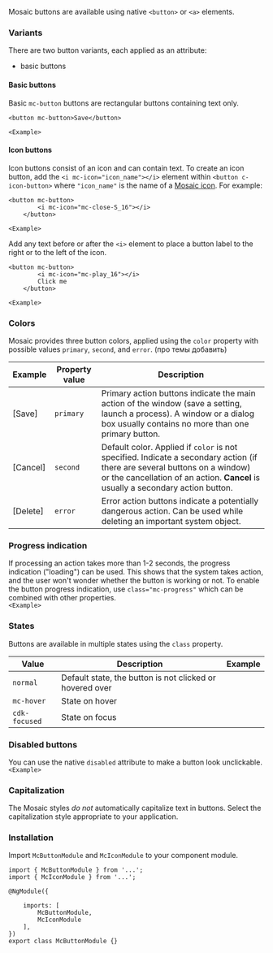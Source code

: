 Mosaic buttons are available using native `<button>` or `<a>` elements. 

### Variants
There are two button variants, each applied as an attribute:  
+ basic buttons

#### Basic buttons

Basic `mc-button` buttons are rectangular buttons containing text only.
```
<button mc-button>Save</button>
```
`<Example>`

#### Icon buttons
Icon buttons consist of an icon and can contain text.
To create an icon button, add the `<i mc-icon="icon_name"></i>` element within `<button c-icon-button>` where `"icon_name"` is the name of a [Mosaic icon](https://github.com/positive-js/mosaic-icons). For example:

```
<button mc-button>
        <i mc-icon="mc-close-S_16"></i>
    </button>
```
`<Example>`   

Add any text before or after the `<i>` element to place a button label to the right or to the left of the icon.

```
<button mc-button>
        <i mc-icon="mc-play_16"></i>
        Click me
    </button>
```
`<Example>`

### Colors

Mosaic provides three button colors, applied using the `color` property with possible values `primary`, `second`, and `error`. (про темы добавить)

| Example          |  Property value  | Description |
|--------------------|-------------|---------|
| [Save] | `primary` | Primary action buttons indicate the main action of the window (save a setting, launch a process). A window or a dialog box usually contains no more than one primary button.  |
|  [Cancel] | `second` | Default color. Applied if `color` is not specified. Indicate a secondary action (if there are several buttons on a window) or the cancellation of an action. **Cancel** is usually a secondary action button.|
|  [Delete]    | `error` | Error action buttons indicate a potentially dangerous action. Can be used while deleting an important system object.

### Progress indication
If processing an action takes more than 1-2 seconds, the progress indication ("loading") can be used. This shows that the system takes action, and the user won't wonder whether the button is working or not.
To enable the button progress indication, use `class="mc-progress"` which can be combined with other properties.   
`<Example>`


### States
Buttons are available in multiple states using the `class` property.

| Value          | Description | Example |
|--------------------|-------------|---------|
| `normal`        | Default state, the button is not clicked or hovered over |
| `mc-hover`   | State on hover |
| `cdk-focused`        | State on focus |


### Disabled buttons

You can use the native `disabled` attribute to make a button look unclickable.   
`<Example>`

### Capitalization

The Mosaic styles *do not* automatically capitalize text in buttons. Select the capitalization style appropriate to your application.

### Installation

Import `McButtonModule` and `McIconModule` to your component module.
```
import { McButtonModule } from '...';
import { McIconModule } from '...';

@NgModule({

    imports: [
        McButtonModule,
        McIconModule
    ],
})
export class McButtonModule {}
```
